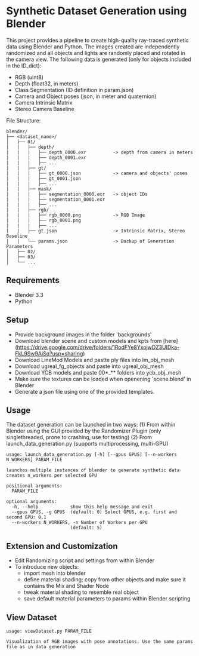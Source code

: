 # Synthetic Dataset Generation using Blender
This project provides a pipeline to create high-quality ray-traced synthetic data using Blender and Python. The images created are independently randomized and all objects and lights are randomly placed and rotated in the camera view. 
The following data is generated (only for objects included in the ID_dict):
- RGB (uint8)
- Depth (float32, in meters)
- Class Segmentation (ID definition in param.json)
- Camera and Object poses (json, in meter and quaternion)
- Camera Intrinsic Matrix
- Stereo Camera Baseline

File Structure:
```
blender/
├── <dataset_name>/
│   ├── 01/
|	|	├── depth/
|	|	|	├── depth_0000.exr 			-> depth from camera in meters
|	|	|	├── depth_0001.exr
|	|	|	├── ...
|	|	├── gt/
|	|	|	├── gt_0000.json 			-> camera and objects' poses
|	|	|	├── gt_0001.json
|	|	|	├── ...
|	|	├── mask/
|	|	|	├── segmentation_0000.exr 	-> object IDs
|	|	|	├── segmentation_0001.exr
|	|	|	├── ...
|	|	├── rgb/
|	|	|	├── rgb_0000.png 			-> RGB Image
|	|	|	├── rgb_0001.png
|	|	|	├── ...
|	|	├── gt.json 					-> Intrinsic Matrix, Stereo Baseline
|	|	└── params.json					-> Backup of Generation Parameters
│   ├── 02/
│   ├── 03/
│   └── ...
```

## Requirements
- Blender 3.3
- Python

## Setup
- Provide background images in the folder 'backgrounds'
- Download blender scene and custom models and kpts from [here] (https://drive.google.com/drive/folders/1RodFYe8YxojwDZ3UIDka-FkL9Sw9AiSq?usp=sharing)
- Download LineMod Models and pastte ply files into lm_obj_mesh
- Download ugreal_fg_objects and paste into ugreal_obj_mesh
- Download YCB models and paste 00*_** folders into ycb_obj_mesh
- Make sure the textures can be loaded when openening 'scene.blend' in Blender
- Generate a json file using one of the provided templates.

## Usage
The dataset generation can be launched in two ways:
(1) From within Blender using the GUI provided by the Randomizer Plugin (only singlethreaded, prone to crashing, use for testing)
(2) From launch_data_generation.py (supports multiprocessing, multi-GPU)
```
usage: launch_data_generation.py [-h] [--gpus GPUS] [--n-workers N_WORKERS] PARAM_FILE

launches multiple instances of blender to generate synthetic data creates n_workers per selected GPU

positional arguments:
  PARAM_FILE

optional arguments:
  -h, --help            show this help message and exit
  --gpus GPUS, -g GPUS  (default: 0) Select GPUS, e.g. first and second GPU: 0,1
  --n-workers N_WORKERS, -n Number of Workers per GPU
                        (default: 5)
```

## Extension and Customization
- Edit Randomizing script and settings from within Blender
- To introduce new objects:
	- import mesh into blender
	- define material shading; copy from other objects and make sure it contains the Mix and Shader Node
	- tweak material shading to resemble real object
	- save default material parameters to params within Blender scripting

## View Dataset
```
usage: viewDataset.py PARAM_FILE

Visualization of RGB images with pose annotations. Use the same params file as in data generation
```
